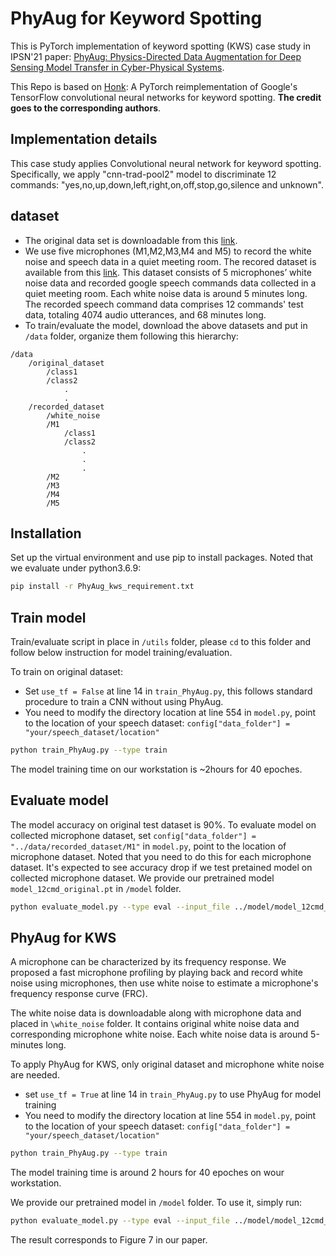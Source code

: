 # PhyAug for Keyword Spotting

This is PyTorch implementation of keyword spotting (KWS) case study in IPSN'21 paper: [PhyAug: Physics-Directed Data Augmentation for Deep Sensing Model Transfer in Cyber-Physical Systems](https://arxiv.org/pdf/2104.01160.pdf).

This Repo is based on [Honk](https://github.com/castorini/honk): A PyTorch reimplementation of Google's TensorFlow convolutional neural networks for keyword spotting. 
**The credit goes to the corresponding authors**.

## Implementation details
This case study applies Convolutional neural network for keyword spotting. Specifically, we apply "cnn-trad-pool2" model to discriminate 12 commands: "yes,no,up,down,left,right,on,off,stop,go,silence and unknown".

## dataset
- The original data set is downloadable from this [link](https://research.googleblog.com/2017/08/launching-speech-commands-dataset.html).
- We use five microphones (M1,M2,M3,M4 and M5) to record the white noise and speech data in a quiet meeting room. The recored dataset is available from this [link](https://researchdata.ntu.edu.sg/dataset.xhtml?persistentId=doi:10.21979/N9/1IM0MD). This dataset consists of 5 microphones’ white noise data and recorded google speech commands data collected in a quiet meeting room. Each white noise data is around 5 minutes long. The recorded speech command data comprises 12 commands' test data, totaling 4074 audio utterances, and 68 minutes long.
- To train/evaluate the model, download the above datasets and put in `/data` folder, organize them following this hierarchy:
```
/data
    /original_dataset
        /class1
        /class2
            .
            .
    /recorded_dataset
        /white_noise
        /M1
            /class1
            /class2
                .
                .
                .
        /M2
        /M3
        /M4
        /M5
```
## Installation
Set up the virtual environment and use pip to install packages. Noted that we evaluate under python3.6.9:

```bash
pip install -r PhyAug_kws_requirement.txt
```
## Train model
Train/evaluate script in place in `/utils` folder, please `cd` to this folder and follow below instruction for model training/evaluation.

To train on original dataset:
- Set `use_tf = False` at line 14 in `train_PhyAug.py`, this follows standard procedure to train a CNN without using PhyAug.
- You need to modify the directory location at line 554 in `model.py`, point to the location of your speech dataset: `config["data_folder"] = "your/speech_dataset/location"` 

```bash
python train_PhyAug.py --type train
```
The model training time on our workstation is ~2hours for 40 epoches.

## Evaluate model
The model accuracy on original test dataset is 90%. To evaluate model on collected microphone dataset, set `config["data_folder"] = "../data/recorded_dataset/M1"` in `model.py`, point to the location of microphone dataset. Noted that you need to do this for each microphone dataset. It's expected to see accuracy drop if we test pretained model on collected microphone dataset. We provide our pretrained model `model_12cmd_original.pt` in `/model` folder.

```bash
python evaluate_model.py --type eval --input_file ../model/model_12cmd_original.pt
```
## PhyAug for KWS
A microphone can be characterized by its frequency response. We proposed a fast microphone profiling by playing back and record white noise using microphones, then use white noise to estimate a microphone's frequency response curve (FRC).

The white noise data is downloadable along with microphone data and placed in 
`\white_noise` folder. It contains original white noise data and corresponding microphone white noise. Each white noise data is around 5-minutes long. 

To apply PhyAug for KWS, only original dataset and microphone white noise are needed.
- set `use_tf = True` at line 14 in `train_PhyAug.py` to use PhyAug for model training
- You need to modify the directory location at line 554 in `model.py`, point to the location of your speech dataset: `config["data_folder"] = "your/speech_dataset/location"` 

```bash
python train_PhyAug.py --type train
```
The model training time is around 2 hours for 40 epoches on wour workstation.

We provide our pretrained model in `/model` folder. To use it, simply run: 

```bash
python evaluate_model.py --type eval --input_file ../model/model_12cmd_normalize_phyaug.pt
```
The result corresponds to Figure 7 in our paper.